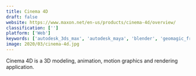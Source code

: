 ```yaml
---
title: Cinema 4D
draft: false 
website: https://www.maxon.net/en-us/products/cinema-4d/overview/
classification: ['']
platform: ['Web']
keywords: ['autodesk_3ds_max', 'autodesk_maya', 'blender', 'geomagic_freeform', 'houdini', 'keyshot', 'lightwave_3d', 'lumion', 'modo', 'makehuman', 'maya', 'sculptris', 'sketchup', 'substance_designer', 'unity', 'vectary', 'zbrush']
image: 2020/03/cinema-4d.jpg
---
```

Cinema 4D is a 3D modeling, animation, motion graphics and rendering application.